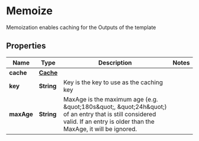 

# Memoize

Memoization enables caching for the Outputs of the template
## Properties

Name | Type | Description | Notes
------------ | ------------- | ------------- | -------------
**cache** | [**Cache**](Cache.md) |  | 
**key** | **String** | Key is the key to use as the caching key | 
**maxAge** | **String** | MaxAge is the maximum age (e.g. \&quot;180s\&quot;, \&quot;24h\&quot;) of an entry that is still considered valid. If an entry is older than the MaxAge, it will be ignored. | 



